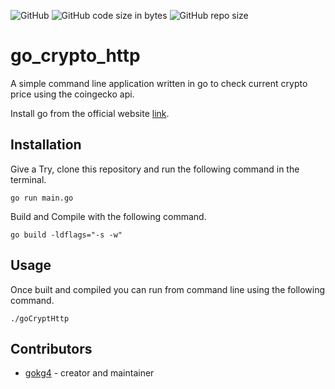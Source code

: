 ![GitHub](https://img.shields.io/github/license/gokg4/go_crypto_http) ![GitHub code size in bytes](https://img.shields.io/github/languages/code-size/gokg4/go_crypto_http) ![GitHub repo size](https://img.shields.io/github/repo-size/gokg4/go_crypto_http)

# go_crypto_http

A simple command line application written in go to check current crypto price using the coingecko api.

Install go from the official website [link](https://go.dev/dl/).

## Installation

Give a Try, clone this repository and run the following command in the terminal.

```go run main.go```

Build and Compile with the following command.

```go build -ldflags="-s -w"```

## Usage

Once built and compiled you can run from command line using the following command.

```./goCryptHttp```

## Contributors

- [gokg4](https://github.com/gokg4) - creator and maintainer